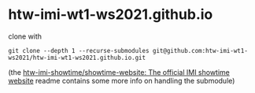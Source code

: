 # htw-imi-wt1-ws2021.github.io

clone with 

```
git clone --depth 1 --recurse-submodules git@github.com:htw-imi-wt1-ws2021/htw-imi-wt1-ws2021.github.io.git
````

(the [htw-imi-showtime/showtime-website: The official IMI showtime website](https://github.com/htw-imi-showtime/showtime-website) readme contains some more info on handling the submodule)
